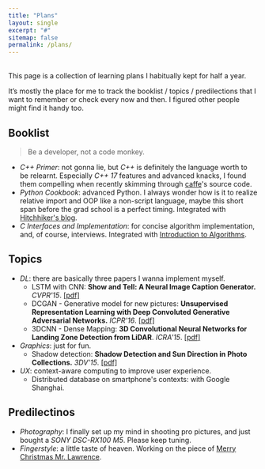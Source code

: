 ```yaml
---
title: "Plans"
layout: single
excerpt: "#"
sitemap: false
permalink: /plans/
---
```


<br>
This page is a collection of learning plans I habitually kept for half a year.

It’s mostly the place for me to track the booklist / topics / predilections that I want to remember or check every now and then. I figured other people might find it handy too.

## Booklist
> Be a developer, not a code monkey.

+ *C++ Primer*: not gonna lie, but *C++* is definitely the language worth to be relearnt. Especially *C++ 17* features and advanced knacks, I found them compelling when recently skimming through [caffe](https://github.com/BVLC/caffe)'s source code.
+ *Python Cookbook*: advanced Python. I always wonder how is it to realize relative import and OOP like a non-script language, maybe this short span before the grad school is a perfect timing. Integrated with [Hitchhiker's blog](http://docs.python-guide.org/en/latest/).
+ *C Interfaces and Implementation*: for concise algorithm implementation, and, of course, interviews. Integrated with [Introduction to Algorithms](https://mitpress.mit.edu/sites/default/files/titles/content/9780262033848_sch_0001.pdf).

## Topics
+ *DL*: there are basically three papers I wanna implement myself.
    - LSTM with CNN: **Show and Tell: A Neural Image Caption Generator.** *CVPR'15*. [[pdf]](https://arxiv.org/pdf/1411.4555.pdf)
    - DCGAN - Generative model for new pictures: **Unsupervised Representation Learning with Deep Convoluted Generative Adversarial Networks.** *ICPR'16*. [[pdf]](https://arxiv.org/pdf/1511.06434v2.pdf)
    - 3DCNN - Dense Mapping: **3D Convolutional Neural Networks for Landing Zone Detection from LiDAR**. *ICRA'15*. [[pdf]](http://www.dimatura.net/extra/3dcnn_lz_maturana_scherer_icra15.pdf)
+ *Graphics*: just for fun.
    - Shadow detection: **Shadow Detection and Sun Direction in Photo Collections.** *3DV'15*. [[pdf]](http://www.cs.sjtu.edu.cn/~shengbin/course/cg/Papers%20for%20Selection/Shadow%20Detection%20and%20Sun%20Direction%20in%20Photo%20Collections.pdf)
+ *UX*: context-aware computing to improve user experience.
    - Distributed database on smartphone's contexts: with Google Shanghai.

## Predilectinos
+ *Photography*: I finally set up my mind in shooting pro pictures, and just bought a *SONY DSC-RX100 M5*. Please keep tuning.
+ *Fingerstyle*: a little taste of heaven. Working on the piece of [Merry Christmas Mr. Lawrence](https://www.youtube.com/watch?v=aIUi86_Hscw).
